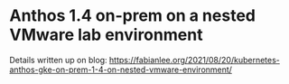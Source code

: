 # Anthos 1.4 on-prem on a nested VMware lab environment

Details written up on blog:
https://fabianlee.org/2021/08/20/kubernetes-anthos-gke-on-prem-1-4-on-nested-vmware-environment/
